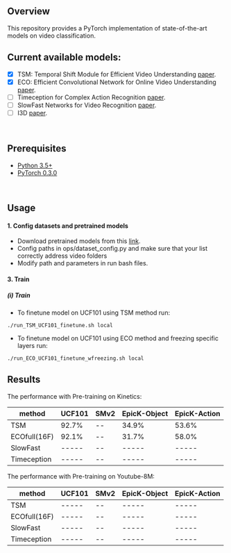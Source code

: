 
## Overview
This repository provides a PyTorch implementation of state-of-the-art models on video classification.



## Current available models:
* [x] TSM: Temporal Shift Module for Efficient Video Understanding [paper](https://arxiv.org/abs/1811.08383).
* [x] ECO: Efficient Convolutional Network for Online Video Understanding [paper](https://arxiv.org/abs/1804.09066).
* [ ] Timeception for Complex Action Recognition [paper](https://arxiv.org/pdf/1812.01289.pdf).
* [ ] SlowFast Networks for Video Recognition [paper](https://arxiv.org/abs/1812.03982).
* [ ] I3D [paper](https://arxiv.org/abs/1705.07750).

&nbsp;
&nbsp;

## Prerequisites
* [Python 3.5+](https://www.continuum.io/downloads)
* [PyTorch 0.3.0](http://pytorch.org/)

&nbsp;

## Usage

#### 1. Config datasets and pretrained models 
* Download pretrained models from this [link](https://drive.google.com/open?id=1bNUOYQhb4RF0TDKUNGCS3akypYtK92Ao). 
* Config paths in ops/dataset_config.py and make sure that your list correctly address video folders
* Modify path and parameters in run bash files.

#### 3. Train 
##### (i) Train
- To finetune model on UCF101 using TSM method run:
```
./run_TSM_UCF101_finetune.sh local

```
- To finetune model on UCF101 using ECO method and freezing specific layers run:
```
./run_ECO_UCF101_finetune_wfreezing.sh local

```


## Results
The performance with Pre-training on Kinetics:

| method      | UCF101   |     SMv2     | EpicK-Object  | EpicK-Action  |
| ----------  | -------  | ------------ | ------------- | ------------- |
| TSM         |   92.7%  |     --       |    34.9%      |   53.6%       |
| ECOfull(16F)|   92.1%  |     --       |    31.7%      |   58.0%       |
| SlowFast    |   -----  |     --       |    -----      |   -----       |
| Timeception |   -----  |     --       |    -----      |   -----       |



The performance with Pre-training on Youtube-8M:

| method      | UCF101   |     SMv2     | EpicK-Object  | EpicK-Action  |
| ----------  | -------  | ------------ | ------------- | ------------- |
| TSM         |   -----  |     --       |    -----      |   -----       |
| ECOfull(16F)|   -----  |     --       |    -----      |   -----       |
| SlowFast    |   -----  |     --       |    -----      |   -----       |
| Timeception |   -----  |     --       |    -----      |   -----       |



